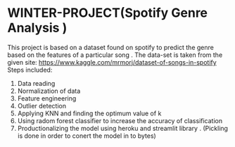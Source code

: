 # WINTER-PROJECT(Spotify Genre Analysis )
This project is based on a dataset found on spotify to predict the genre based on the features of a particular song . 
The data-set is taken from the given site: https://www.kaggle.com/mrmorj/dataset-of-songs-in-spotify
Steps included:
1. Data reading
2. Normalization of data
3. Feature engineering
4. Outlier detection
5. Applying KNN and finding the optimum value of k
6. Using radom forest classifier to increase the accuracy of classification
7. Productionalizing the model using heroku and streamlit library . (Pickling is done in order to conert the model in to bytes)
